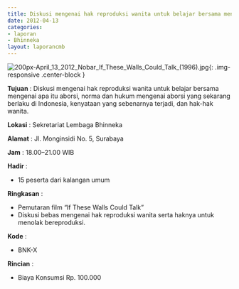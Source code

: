```yaml
---
title: Diskusi mengenai hak reproduksi wanita untuk belajar bersama mengenai apa itu aborsi, norma dan hukum mengenai aborsi yang sekarang berlaku di Indonesia, kenyataan yang sebenarnya terjadi, dan hak-hak wanita.
date: 2012-04-13
categories:
- laporan
- Bhinneka
layout: laporancmb
---
```

	
![200px-April_13_2012_Nobar_If_These_Walls_Could_Talk_(1996).jpg](/uploads/200px-April_13_2012_Nobar_If_These_Walls_Could_Talk_(1996).jpg){: .img-responsive .center-block }	
	
**Tujuan** :	Diskusi mengenai hak reproduksi wanita untuk belajar bersama mengenai apa itu aborsi, norma dan hukum mengenai aborsi yang sekarang berlaku di Indonesia, kenyataan yang sebenarnya terjadi, dan hak-hak wanita.
	
**Lokasi** :	Sekretariat Lembaga Bhinneka
	
**Alamat** : 	Jl. Monginsidi No. 5, Surabaya
	
**Jam** :	18.00–21.00 WIB
	
**Hadir** :	
*	15 peserta dari kalangan umum

**Ringkasan** :	
*	Pemutaran film “If These Walls Could Talk”
*	Diskusi bebas mengenai hak reproduksi wanita serta haknya untuk menolak bereproduksi.


**Kode** :
*	BNK-X

**Rincian** :
* Biaya Konsumsi Rp. 100.000
